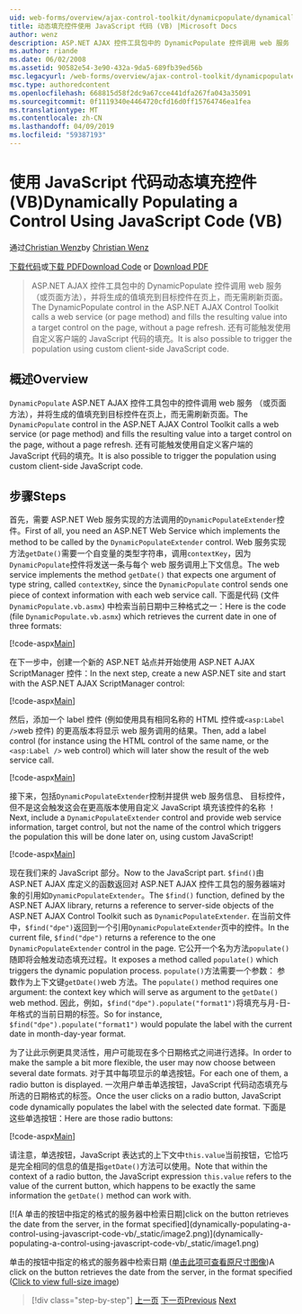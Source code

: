```yaml
---
uid: web-forms/overview/ajax-control-toolkit/dynamicpopulate/dynamically-populating-a-control-using-javascript-code-vb
title: 动态填充控件使用 JavaScript 代码 (VB) |Microsoft Docs
author: wenz
description: ASP.NET AJAX 控件工具包中的 DynamicPopulate 控件调用 web 服务 （或页面方法），并将生成的值填充到 t 上的目标控件...
ms.author: riande
ms.date: 06/02/2008
ms.assetid: 90582e54-3e90-432a-9da5-689fb39ed56b
msc.legacyurl: /web-forms/overview/ajax-control-toolkit/dynamicpopulate/dynamically-populating-a-control-using-javascript-code-vb
msc.type: authoredcontent
ms.openlocfilehash: 668815d58f2dc9a67cce441dfa267fa043a35091
ms.sourcegitcommit: 0f1119340e4464720cfd16d0ff15764746ea1fea
ms.translationtype: MT
ms.contentlocale: zh-CN
ms.lasthandoff: 04/09/2019
ms.locfileid: "59387193"
---
```

# <a name="dynamically-populating-a-control-using-javascript-code-vb"></a><span data-ttu-id="3ab06-103">使用 JavaScript 代码动态填充控件 (VB)</span><span class="sxs-lookup"><span data-stu-id="3ab06-103">Dynamically Populating a Control Using JavaScript Code (VB)</span></span>

<span data-ttu-id="3ab06-104">通过[Christian Wenz](https://github.com/wenz)</span><span class="sxs-lookup"><span data-stu-id="3ab06-104">by [Christian Wenz](https://github.com/wenz)</span></span>

<span data-ttu-id="3ab06-105">[下载代码](http://download.microsoft.com/download/d/8/f/d8f2f6f9-1b7c-46ad-9252-e1fc81bdea3e/dynamicpopulate1.vb.zip)或[下载 PDF](http://download.microsoft.com/download/b/6/a/b6ae89ee-df69-4c87-9bfb-ad1eb2b23373/dynamicpopulate1VB.pdf)</span><span class="sxs-lookup"><span data-stu-id="3ab06-105">[Download Code](http://download.microsoft.com/download/d/8/f/d8f2f6f9-1b7c-46ad-9252-e1fc81bdea3e/dynamicpopulate1.vb.zip) or [Download PDF](http://download.microsoft.com/download/b/6/a/b6ae89ee-df69-4c87-9bfb-ad1eb2b23373/dynamicpopulate1VB.pdf)</span></span>

> <span data-ttu-id="3ab06-106">ASP.NET AJAX 控件工具包中的 DynamicPopulate 控件调用 web 服务 （或页面方法），并将生成的值填充到目标控件在页上，而无需刷新页面。</span><span class="sxs-lookup"><span data-stu-id="3ab06-106">The DynamicPopulate control in the ASP.NET AJAX Control Toolkit calls a web service (or page method) and fills the resulting value into a target control on the page, without a page refresh.</span></span> <span data-ttu-id="3ab06-107">还有可能触发使用自定义客户端的 JavaScript 代码的填充。</span><span class="sxs-lookup"><span data-stu-id="3ab06-107">It is also possible to trigger the population using custom client-side JavaScript code.</span></span>


## <a name="overview"></a><span data-ttu-id="3ab06-108">概述</span><span class="sxs-lookup"><span data-stu-id="3ab06-108">Overview</span></span>

<span data-ttu-id="3ab06-109">`DynamicPopulate` ASP.NET AJAX 控件工具包中的控件调用 web 服务 （或页面方法），并将生成的值填充到目标控件在页上，而无需刷新页面。</span><span class="sxs-lookup"><span data-stu-id="3ab06-109">The `DynamicPopulate` control in the ASP.NET AJAX Control Toolkit calls a web service (or page method) and fills the resulting value into a target control on the page, without a page refresh.</span></span> <span data-ttu-id="3ab06-110">还有可能触发使用自定义客户端的 JavaScript 代码的填充。</span><span class="sxs-lookup"><span data-stu-id="3ab06-110">It is also possible to trigger the population using custom client-side JavaScript code.</span></span>

## <a name="steps"></a><span data-ttu-id="3ab06-111">步骤</span><span class="sxs-lookup"><span data-stu-id="3ab06-111">Steps</span></span>

<span data-ttu-id="3ab06-112">首先，需要 ASP.NET Web 服务实现的方法调用的`DynamicPopulateExtender`控件。</span><span class="sxs-lookup"><span data-stu-id="3ab06-112">First of all, you need an ASP.NET Web Service which implements the method to be called by the `DynamicPopulateExtender` control.</span></span> <span data-ttu-id="3ab06-113">Web 服务实现方法`getDate()`需要一个自变量的类型字符串，调用`contextKey`，因为`DynamicPopulate`控件将发送一条与每个 web 服务调用上下文信息。</span><span class="sxs-lookup"><span data-stu-id="3ab06-113">The web service implements the method `getDate()` that expects one argument of type string, called `contextKey`, since the `DynamicPopulate` control sends one piece of context information with each web service call.</span></span> <span data-ttu-id="3ab06-114">下面是代码 (文件`DynamicPopulate.vb.asmx`) 中检索当前日期中三种格式之一：</span><span class="sxs-lookup"><span data-stu-id="3ab06-114">Here is the code (file `DynamicPopulate.vb.asmx`) which retrieves the current date in one of three formats:</span></span>

[!code-aspx[Main](dynamically-populating-a-control-using-javascript-code-vb/samples/sample1.aspx)]

<span data-ttu-id="3ab06-115">在下一步中，创建一个新的 ASP.NET 站点并开始使用 ASP.NET AJAX ScriptManager 控件：</span><span class="sxs-lookup"><span data-stu-id="3ab06-115">In the next step, create a new ASP.NET site and start with the ASP.NET AJAX ScriptManager control:</span></span>

[!code-aspx[Main](dynamically-populating-a-control-using-javascript-code-vb/samples/sample2.aspx)]

<span data-ttu-id="3ab06-116">然后，添加一个 label 控件 (例如使用具有相同名称的 HTML 控件或`<asp:Label />`web 控件) 的更高版本将显示 web 服务调用的结果。</span><span class="sxs-lookup"><span data-stu-id="3ab06-116">Then, add a label control (for instance using the HTML control of the same name, or the `<asp:Label />` web control) which will later show the result of the web service call.</span></span>

[!code-aspx[Main](dynamically-populating-a-control-using-javascript-code-vb/samples/sample3.aspx)]

<span data-ttu-id="3ab06-117">接下来，包括`DynamicPopulateExtender`控制并提供 web 服务信息、 目标控件，但不是这会触发这会在更高版本使用自定义 JavaScript 填充该控件的名称 ！</span><span class="sxs-lookup"><span data-stu-id="3ab06-117">Next, include a `DynamicPopulateExtender` control and provide web service information, target control, but not the name of the control which triggers the population this will be done later on, using custom JavaScript!</span></span>

[!code-aspx[Main](dynamically-populating-a-control-using-javascript-code-vb/samples/sample4.aspx)]

<span data-ttu-id="3ab06-118">现在我们来的 JavaScript 部分。</span><span class="sxs-lookup"><span data-stu-id="3ab06-118">Now to the JavaScript part.</span></span> <span data-ttu-id="3ab06-119">`$find()`由 ASP.NET AJAX 库定义的函数返回对 ASP.NET AJAX 控件工具包的服务器端对象的引用如`DynamicPopulateExtender`。</span><span class="sxs-lookup"><span data-stu-id="3ab06-119">The `$find()` function, defined by the ASP.NET AJAX library, returns a reference to server-side objects of the ASP.NET AJAX Control Toolkit such as `DynamicPopulateExtender`.</span></span> <span data-ttu-id="3ab06-120">在当前文件中，`$find("dpe")`返回到一个引用`DynamicPopulateExtender`页中的控件。</span><span class="sxs-lookup"><span data-stu-id="3ab06-120">In the current file, `$find("dpe")` returns a reference to the one `DynamicPopulateExtender` control in the page.</span></span> <span data-ttu-id="3ab06-121">它公开一个名为方法`populate()`随即将会触发动态填充过程。</span><span class="sxs-lookup"><span data-stu-id="3ab06-121">It exposes a method called `populate()` which triggers the dynamic population process.</span></span> <span data-ttu-id="3ab06-122">`populate()`方法需要一个参数： 参数作为上下文键`getDate()`web 方法。</span><span class="sxs-lookup"><span data-stu-id="3ab06-122">The `populate()` method requires one argument: the context key which will serve as argument to the `getDate()` web method.</span></span> <span data-ttu-id="3ab06-123">因此，例如，`$find("dpe").populate("format1")`将填充与月-日-年格式的当前日期的标签。</span><span class="sxs-lookup"><span data-stu-id="3ab06-123">So for instance, `$find("dpe").populate("format1")` would populate the label with the current date in month-day-year format.</span></span>

<span data-ttu-id="3ab06-124">为了让此示例更具灵活性，用户可能现在多个日期格式之间进行选择。</span><span class="sxs-lookup"><span data-stu-id="3ab06-124">In order to make the sample a bit more flexible, the user may now choose between several date formats.</span></span> <span data-ttu-id="3ab06-125">对于其中每项显示的单选按钮。</span><span class="sxs-lookup"><span data-stu-id="3ab06-125">For each one of them, a radio button is displayed.</span></span> <span data-ttu-id="3ab06-126">一次用户单击单选按钮，JavaScript 代码动态填充与所选的日期格式的标签。</span><span class="sxs-lookup"><span data-stu-id="3ab06-126">Once the user clicks on a radio button, JavaScript code dynamically populates the label with the selected date format.</span></span> <span data-ttu-id="3ab06-127">下面是这些单选按钮：</span><span class="sxs-lookup"><span data-stu-id="3ab06-127">Here are those radio buttons:</span></span>

[!code-aspx[Main](dynamically-populating-a-control-using-javascript-code-vb/samples/sample5.aspx)]

<span data-ttu-id="3ab06-128">请注意，单选按钮，JavaScript 表达式的上下文中`this.value`当前按钮，它恰巧是完全相同的信息的值是指`getDate()`方法可以使用。</span><span class="sxs-lookup"><span data-stu-id="3ab06-128">Note that within the context of a radio button, the JavaScript expression `this.value` refers to the value of the current button, which happens to be exactly the same information the `getDate()` method can work with.</span></span>


[![A <span data-ttu-id="3ab06-129">单击的按钮中指定的格式的服务器中检索日期]</span><span class="sxs-lookup"><span data-stu-id="3ab06-129">click on the button retrieves the date from the server, in the format specified]</span></span>(dynamically-populating-a-control-using-javascript-code-vb/_static/image2.png)](dynamically-populating-a-control-using-javascript-code-vb/_static/image1.png)

<span data-ttu-id="3ab06-130">单击的按钮中指定的格式的服务器中检索日期 ([单击此项可查看原尺寸图像](dynamically-populating-a-control-using-javascript-code-vb/_static/image3.png))</span><span class="sxs-lookup"><span data-stu-id="3ab06-130">A click on the button retrieves the date from the server, in the format specified ([Click to view full-size image](dynamically-populating-a-control-using-javascript-code-vb/_static/image3.png))</span></span>

> [!div class="step-by-step"]
> <span data-ttu-id="3ab06-131">[上一页](dynamically-populating-a-control-vb.md)
> [下一页](using-dynamicpopulate-with-a-user-control-and-javascript-vb.md)</span><span class="sxs-lookup"><span data-stu-id="3ab06-131">[Previous](dynamically-populating-a-control-vb.md)
[Next](using-dynamicpopulate-with-a-user-control-and-javascript-vb.md)</span></span>
